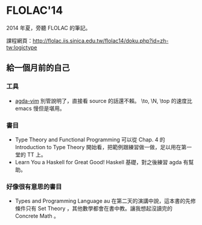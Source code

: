 # FLOLAC'14

2014 年夏，旁聽 FLOLAC 的筆記。

課程網頁：http://flolac.iis.sinica.edu.tw/flolac14/doku.php?id=zh-tw:logictype

## 給一個月前的自己

### 工具

*   [agda-vim](https://github.com/derekelkins/agda-vim)
    別管說明了，直接看 source 的話還不賴。 \to, \N, \top 的速度比 emacs 慢但是堪用。

### 書目

*   Type Theory and Functional Programming
    可以從 Chap. 4 的 Introduction to Type Theory 開始看，把範例跟練習做一做，足以用在第一堂的 TT 上。
*   Learn You a Haskell for Great Good!
    Haskell 基礎，對之後練習 agda 有幫助。

### 好像很有意思的書目

*   Types and Programming Language
    au 在第二天的演講中說，這本書的先修條件只有 Set Theory ，其他數學都會在書中教。讓我想起沒讀完的 Concrete Math 。
